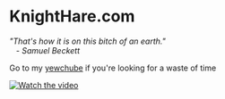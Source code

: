 # KnightHare.com
*"That's how it is on this bitch of an earth."* \
&nbsp;&nbsp;&nbsp;*- Samuel Beckett*


Go to my [yewchube](https://www.youtube.com/channel/UCy0QHCtbtu9138HT0mwaXPA) if you're looking for a waste of time

[![Watch the video](https://i.ytimg.com/an_webp/CRCyc-_jbTo/mqdefault_6s.webp?du=3000&sqp=CPyHrLAG&rs=AOn4CLBDe1RDvOR_V8brgMXS2CFmqYHPKw)](https://www.youtube.com/channel/UCy0QHCtbtu9138HT0mwaXPA)

